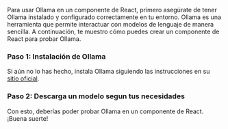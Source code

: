 Para usar Ollama en un componente de React, primero asegúrate de tener Ollama instalado y configurado correctamente en tu entorno. Ollama es una herramienta que permite interactuar con modelos de lenguaje de manera sencilla. A continuación, te muestro cómo puedes crear un componente de React para probar Ollama.

### Paso 1: Instalación de Ollama

Si aún no lo has hecho, instala Ollama siguiendo las instrucciones en su [sitio oficial](https://ollama.com/download).
 
### Paso 2: Descarga un modelo segun tus necesidades

Con esto, deberías poder probar Ollama en un componente de React. ¡Buena suerte!
